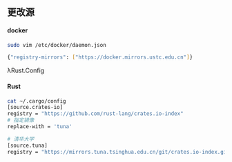 ## 更改源  

#### docker  

```bash
sudo vim /etc/docker/daemon.json

{"registry-mirrors": ["https://docker.mirrors.ustc.edu.cn"]}
```

λRust.Config  
#### Rust

```bash
cat ~/.cargo/config
[source.crates-io]
registry = "https://github.com/rust-lang/crates.io-index"
# 指定镜像
replace-with = 'tuna'

# 清华大学
[source.tuna]
registry = "https://mirrors.tuna.tsinghua.edu.cn/git/crates.io-index.git"
```